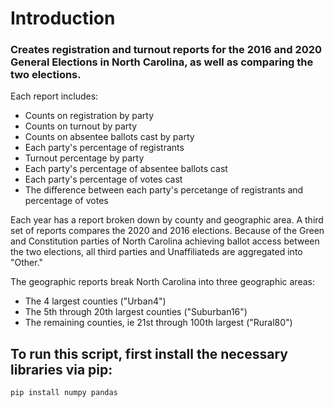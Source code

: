 # Introduction

### Creates registration and turnout reports for the 2016 and 2020 General Elections in North Carolina, as well as comparing the two elections.

Each report includes:
* Counts on registration by party
* Counts on turnout by party
* Counts on absentee ballots cast by party
* Each party's percentage of registrants
* Turnout percentage by party
* Each party's percentage of absentee ballots cast
* Each party's percentage of votes cast
* The difference between each party's percetange of registrants and percentage of votes

Each year has a report broken down by county and geographic area. A third set of reports compares the 2020 and 2016 elections.  Because of the Green and Constitution parties of North Carolina achieving ballot access between the two elections, all third parties and Unaffiliateds are aggregated into "Other."

The geographic reports break North Carolina into three geographic areas:
* The 4 largest counties ("Urban4")
* The 5th through 20th largest counties ("Suburban16")
* The remaining counties, ie 21st through 100th largest ("Rural80")


## To run this script, first install the necessary libraries via pip:

```
pip install numpy pandas
```